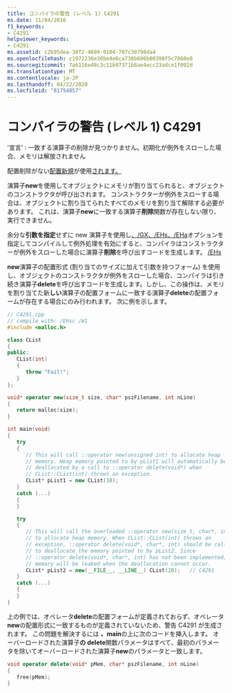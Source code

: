 ```yaml
---
title: コンパイラの警告 (レベル 1) C4291
ms.date: 11/04/2016
f1_keywords:
- C4291
helpviewer_keywords:
- C4291
ms.assetid: c2b95dea-38f2-4609-9104-707c30798da4
ms.openlocfilehash: c1972236e30be4e6ca738b606b00398f5c7860e0
ms.sourcegitcommit: 7a6116e48c3c11b97371b8ae4ecc23adce1f092d
ms.translationtype: MT
ms.contentlocale: ja-JP
ms.lasthandoff: 04/22/2020
ms.locfileid: "81754857"
---
```

# <a name="compiler-warning-level-1-c4291"></a>コンパイラの警告 (レベル 1) C4291

'宣言' : 一致する演算子の削除が見つかりません。初期化が例外をスローした場合、メモリは解放されません

配置削除がない[配置新規](../../cpp/new-operator-cpp.md)が使用[されます。](../../cpp/delete-operator-cpp.md)

演算子**new**を使用してオブジェクトにメモリが割り当てられると、オブジェクトのコンストラクタが呼び出されます。 コンストラクターが例外をスローする場合は、オブジェクトに割り当てられたすべてのメモリを割り当て解除する必要があります。 これは、演算子**new**に一致する演算子**削除**関数が存在しない限り、実行できません。

余分な**引数を指定**せずに new 演算子を使用し[、/GX、/EHs、/EHa](../../build/reference/gx-enable-exception-handling.md)オプションを指定してコンパイルして例外処理を有効にすると、コンパイラはコンストラクターが例外をスローした場合に演算子**削除**を呼び出すコードを生成します。 [/EHs](../../build/reference/eh-exception-handling-model.md)

**new**演算子の配置形式 (割り当てのサイズに加えて引数を持つフォーム) を使用し、オブジェクトのコンストラクタが例外をスローした場合、コンパイラは引き続き演算子**delete**を呼び出すコードを生成します。しかし、この操作は、メモリを割り当てた新**しい**演算子の配置フォームに一致する演算子**delete**の配置フォームが存在する場合にのみ行われます。 次に例を示します。

```cpp
// C4291.cpp
// compile with: /EHsc /W1
#include <malloc.h>

class CList
{
public:
   CList(int)
   {
      throw "Fail!";
   }
};

void* operator new(size_t size, char* pszFilename, int nLine)
{
   return malloc(size);
}

int main(void)
{
   try
   {
      // This will call ::operator new(unsigned int) to allocate heap
      // memory. Heap memory pointed to by pList1 will automatically be
      // deallocated by a call to ::operator delete(void*) when
      // CList::CList(int) throws an exception.
      CList* pList1 = new CList(10);
   }
   catch (...)
   {
   }

   try
   {
      // This will call the overloaded ::operator new(size_t, char*, int)
      // to allocate heap memory. When CList::CList(int) throws an
      // exception, ::operator delete(void*, char*, int) should be called
      // to deallocate the memory pointed to by pList2. Since
      // ::operator delete(void*, char*, int) has not been implemented,
      // memory will be leaked when the deallocation cannot occur.
      CList* pList2 = new(__FILE__, __LINE__) CList(20);   // C4291
   }
   catch (...)
   {
   }
}
```

上の例では、オペレータ**delete**の配置フォームが定義されておらず、オペレータ**new**の配置形式に一致するものが定義されていないため、警告 C4291 が生成されます。 この問題を解決するには **、main**の上に次のコードを挿入します。 オーバーロードされた演算子**の delete**関数パラメータはすべて、最初のパラメータを除いてオーバーロードされた演算子**new**のパラメータと一致します。

```cpp
void operator delete(void* pMem, char* pszFilename, int nLine)
{
   free(pMem);
}
```
